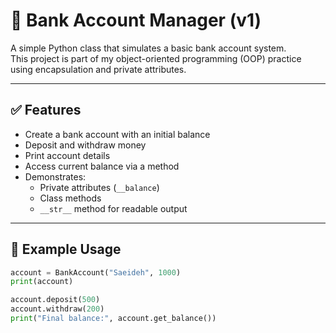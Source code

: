 # 🏦 Bank Account Manager (v1)

A simple Python class that simulates a basic bank account system.  
This project is part of my object-oriented programming (OOP) practice using encapsulation and private attributes.

---

## ✅ Features

- Create a bank account with an initial balance
- Deposit and withdraw money
- Print account details
- Access current balance via a method
- Demonstrates:
  - Private attributes (`__balance`)
  - Class methods
  - `__str__` method for readable output

---

## 🧪 Example Usage

```python
account = BankAccount("Saeideh", 1000)
print(account)

account.deposit(500)
account.withdraw(200)
print("Final balance:", account.get_balance())
